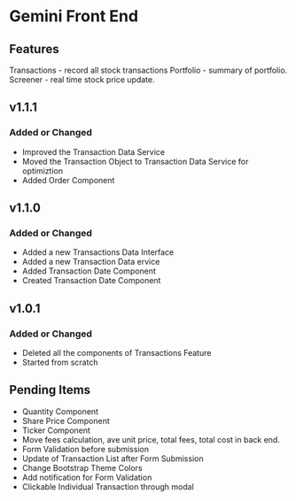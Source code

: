 # Gemini Front End

## Features

Transactions - record all stock transactions
Portfolio - summary of portfolio.
Screener - real time stock price update.

## v1.1.1

### Added or Changed

- Improved the Transaction Data Service
- Moved the Transaction Object to Transaction Data Service for optimiztion
- Added Order Component

## v1.1.0

### Added or Changed

- Added a new Transactions Data Interface
- Added a new Transaction Data ervice
- Added Transaction Date Component
- Created Transaction Date Component

## v1.0.1

### Added or Changed

- Deleted all the components of Transactions Feature
- Started from scratch

## Pending Items

- Quantity Component
- Share Price Component
- Ticker Component
- Move fees calculation, ave unit price, total fees, total cost in back end.
- Form Validation before submission
- Update of Transaction List after Form Submission
- Change Bootstrap Theme Colors
- Add notification for Form Validation
- Clickable Individual Transaction through modal
